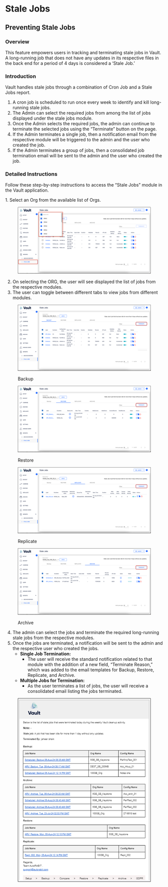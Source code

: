 # Stale Jobs

## Preventing Stale Jobs

### Overview

This feature empowers users in tracking and terminating stale jobs in Vault. A long-running job that does not have any updates in its respective files in the back end for a period of 4 days is considered a ‘Stale Job.’

### Introduction

Vault handles stale jobs through a combination of Cron Job and a Stale Jobs report.

1. A cron job is scheduled to run once every week to identify and kill long-running stale jobs.
2. The Admin can select the required jobs from among the list of jobs displayed under the stale jobs module.
3. Once the Admin selects the required jobs, the admin can continue to terminate the selected jobs using the “Terminate” button on the page.
4. If the Admin terminates a single job, then a notification email from the respective module will be triggered to the admin and the user who created the job.
5. If the Admin terminates a group of jobs, then a consolidated job termination email will be sent to the admin and the user who created the job.

### Detailed Instructions

Follow these step-by-step instructions to access the “Stale Jobs” module in the Vault application.

1\.      Select an Org from the available list of Orgs.

<figure><img src="../../../../.gitbook/assets/image.png" alt=""><figcaption></figcaption></figure>

2. On selecting the ORG, the user will see displayed the list of jobs from the respective modules.&#x20;
3. The user can toggle between different tabs to view jobs from different modules.

<figure><img src="../../../../.gitbook/assets/image (1).png" alt=""><figcaption><p>Backup</p></figcaption></figure>

<figure><img src="../../../../.gitbook/assets/image (2).png" alt=""><figcaption><p>Restore</p></figcaption></figure>

<figure><img src="../../../../.gitbook/assets/image (3).png" alt=""><figcaption><p>Replicate</p></figcaption></figure>

<figure><img src="../../../../.gitbook/assets/image (4).png" alt=""><figcaption><p>Archive</p></figcaption></figure>

4. The admin can select the jobs and terminate the required long-running stale jobs from the respective modules.
5. Once the jobs are terminated, a notification will be sent to the admin and the respective user who created the jobs.
   * **Single Job Termination:**
     * The user will receive the standard notification related to that module with the addition of a new field, “Terminate Reason,” which was added to the email templates for Backup, Restore, Replicate, and Archive.
   * **Multiple Jobs for Termination:**
     * As the user terminates a list of jobs, the user will receive a consolidated email listing the jobs terminated.

<figure><img src="../../../../.gitbook/assets/image (5).png" alt=""><figcaption></figcaption></figure>

&#x20;

&#x20;

&#x20;

&#x20;

&#x20;

&#x20;

&#x20;

&#x20;

&#x20;

&#x20;

&#x20;
